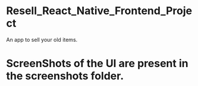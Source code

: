 # Resell_React_Native_Frontend_Project
An app to sell your old items.

# ScreenShots of the UI are present in the screenshots folder.

